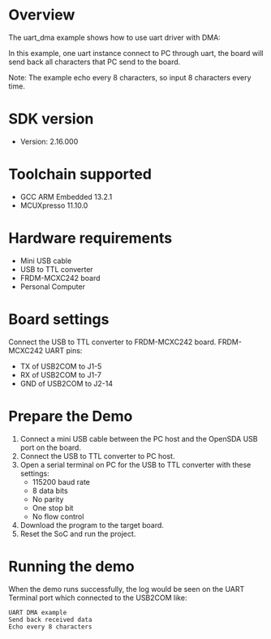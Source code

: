 Overview
========
The uart_dma example shows how to use uart driver with DMA:

In this example, one uart instance connect to PC through uart, the board will
send back all characters that PC send to the board.

Note: The example echo every 8 characters, so input 8 characters every time.

SDK version
===========
- Version: 2.16.000

Toolchain supported
===================
- GCC ARM Embedded  13.2.1
- MCUXpresso  11.10.0

Hardware requirements
=====================
- Mini USB cable
- USB to TTL converter
- FRDM-MCXC242 board
- Personal Computer

Board settings
==============
Connect the USB to TTL converter to FRDM-MCXC242 board.
FRDM-MCXC242 UART pins:
- TX of USB2COM to J1-5
- RX of USB2COM to J1-7
- GND of USB2COM to J2-14

Prepare the Demo
================
1.  Connect a mini USB cable between the PC host and the OpenSDA USB port on the board.
2.  Connect the USB to TTL converter to PC host.
3.  Open a serial terminal on PC for the USB to TTL converter with these settings:
    - 115200 baud rate
    - 8 data bits
    - No parity
    - One stop bit
    - No flow control
4.  Download the program to the target board.
5.  Reset the SoC and run the project.

Running the demo
================
When the demo runs successfully, the log would be seen on the UART Terminal port which connected to the USB2COM like:

~~~~~~~~~~~~~~~~~~~~~~~~~~~
UART DMA example
Send back received data
Echo every 8 characters
~~~~~~~~~~~~~~~~~~~~~~~~~~~
